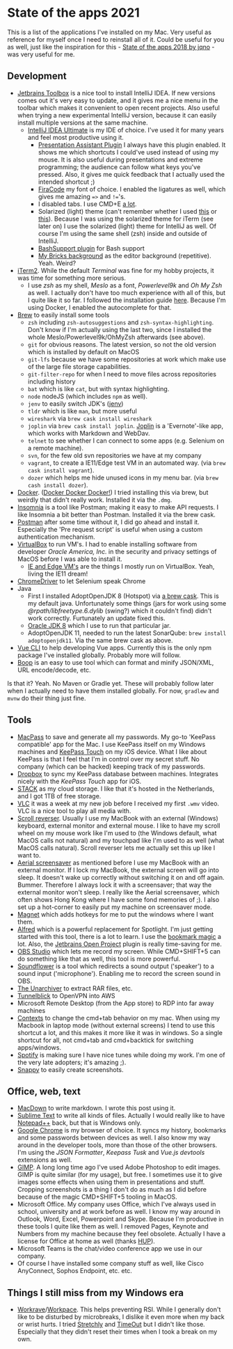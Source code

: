 # State of the apps 2021

This is a list of the applications I've installed on my Mac. Very useful as reference for myself once I need to reinstall all of it. Could be useful for you as well, just like the inspiration for this - [State of the apps 2018 by jqno](https://jqno.nl/post/2018/10/07/state-of-the-apps/) - was very useful for me.

## Development

- [Jetbrains Toolbox](https://www.jetbrains.com/toolbox/) is a nice tool to install IntelliJ IDEA. If new versions comes out it's very easy to update, and it gives me a nice menu in the toolbar which makes it convenient to open recent projects. Also useful when trying a new experimental IntelliJ version, because it can easily install multiple versions at the same machine.
	- [IntelliJ IDEA Ultimate](https://www.jetbrains.com/idea) is my IDE of choice. I've used it for many years and feel most productive using it.
	    - [Presentation Assistant Plugin](https://plugins.jetbrains.com/plugin/7345-presentation-assistant) I always have this plugin enabled. It shows me which shortcuts I could've used instead of using my mouse. It is also useful during presentations and extreme programming; the audience can follow what keys you've pressed. Also, it gives me quick feedback that I actually used the intended shortcut ;)
	    - [FiraCode](https://github.com/tonsky/FiraCode) my font of choice. I enabled the ligatures as well, which gives me amazing `=>` and `!=`'s.
	    - I disabled tabs. I use CMD+E [a lot](https://twitter.com/LaurensLeeuwis/status/701779865813524480).
	    - Solarized (light) theme (can't remember whether I used [this](https://github.com/jkaving/intellij-colors-solarized) or [this](https://github.com/4lex4/intellij-platform-solarized)). Because I was using the solarized theme for iTerm (see later on) I use the solarized (light) theme for IntelliJ as well. Of course I'm using the same shell (zsh) inside and outside of IntelliJ.
	    - [BashSupport plugin](https://plugins.jetbrains.com/plugin/4230-bashsupport) for Bash support
	    - [My Bricks background](./achtergrond%20witte%20bakstenen.jpg) as the editor background (repetitive). Yeah. Weird?
- [iTerm2](https://www.iterm2.com/). While the default _Terminal_ was fine for my hobby projects, it was time for something more serious.
	- I use _zsh_ as my shell, _Meslo_ as a font, _Powerlevel9k_ and _Oh My Zsh_ as well. I actually don't have too much experience with all of this, but I quite like it so far. I followed the installation guide [here](https://gist.github.com/kevin-smets/8568070). Because I'm using Docker, I enabled the autocomplete for that.
- [Brew](https://brew.sh/) to easily install some tools
	- `zsh` including `zsh-autosuggestions` and `zsh-syntax-highlighting`. Don't know if I'm actually using the last two, since I installed the whole Meslo/Powerlevel9k/OhMyZsh afterwards (see above).
	- `git` for obvious reasons. The latest version, so not the old version which is installed by default on MacOS
	- `git-lfs` because we have some repositories at work which make use of the large file storage capabilities.
	- `git-filter-repo` for when I need to move files across repositories including history
	- `bat` which is like `cat`, but with syntax highlighting.
	- `node` nodeJS (which includes `npm` as well).
	- `jenv` to easily switch JDK's ([jenv](https://www.jenv.be/))
	- `tldr` which is like `man`, but more useful
	- `wireshark` via `brew cask install wireshark`
	- `joplin` via `brew cask install joplin`. [Joplin](https://joplinapp.org/) is a 'Evernote'-like app, which works with Markdown and WebDav.
	- `telnet` to see whether I can connect to some apps (e.g. Selenium on a remote machine).
	- `svn`, for the few old svn repositories we have at my company
	- `vagrant`, to create a IE11/Edge test VM in an automated way. (via `brew cask install vagrant`).
	- `dozer` which helps me hide unused icons in my menu bar. (via `brew cash install dozer`).
- [Docker](https://hub.docker.com/editions/community/docker-ce-desktop-mac). ([Docker Docker Docker!](https://youtu.be/5JMK8vaGxyI?list=PLpQuPreMkT6ArrW7WOI5PhQhBMQNGfPXr&t=95)) I tried installing this via brew, but weirdly that didn't really work. Installed it via the `.dmg`.
- [Insomnia](https://insomnia.rest/) is a tool like Postman; making it easy to make API requests. I like Insomnia a bit better than Postman. Installed it via the brew cask.
- [Postman](https://www.getpostman.com/downloads/) after some time without it, I did go ahead and install it. Especially the 'Pre request script' is useful when using a custom authentication mechanism.
- [VirtualBox](https://www.virtualbox.org/wiki/Downloads) to run VM's. I had to enable installing software from developer _Oracle America, Inc._ in the security and privacy settings of MacOS before I was able to install it.
	- [IE and Edge VM's](https://developer.microsoft.com/en-us/microsoft-edge/tools/vms/) are the things I mostly run on VirtualBox. Yeah, living the IE11 dream!
- [ChromeDriver](http://chromedriver.chromium.org/) to let Selenium speak Chrome
- Java
	- First I installed AdoptOpenJDK 8 (Hotspot) via [a brew cask](https://github.com/AdoptOpenJDK/homebrew-openjdk). This is my default java. Unfortunately some things (jars for work using some _@rpath/libfreetype.6.dylib_ (swing?) which it couldn't find) didn't work correctly. Furtunately an update fixed this.
	-  [Oracle JDK 8](https://www.oracle.com/technetwork/java/javase/downloads/jdk8-downloads-2133151.html) which I use to run that particular jar.
	- AdoptOpenJDK 11, needed to run the latest SonarQube: `brew install adoptopenjdk11`. Via the same brew cask as above.
- [Vue CLI](https://cli.vuejs.org/) to help developing Vue apps. Currently this is the only npm package I've installed globally. Probably more will follow.
- [Boop](https://boop.okat.best/) is an easy to use tool which can format and minify JSON/XML, URL encode/decode, etc.

Is that it? Yeah. No Maven or Gradle yet. These will probably follow later when I actually need to have them installed globally. For now, `gradlew` and `mvnw` do their thing just fine.

## Tools

- [MacPass](https://macpassapp.org/) to save and generate all my passwords. My go-to 'KeePass compatible' app for the Mac. I use KeePass itself on my Windows machines and [KeePass Touch](https://itunes.apple.com/nl/app/keepass-touch/id966759076) on my iOS device. What I like about KeePass is that I feel that I'm in control over my secret stuff. No company (which can be hacked) keeping track of my passwords.
- [Dropbox](https://www.dropbox.com/downloading) to sync my KeePass database between machines. Integrates nicely with the _KeePass Touch_ app for iOS.
- [STACK](https://www.transip.nl/stack/) as my cloud storage. I like that it's hosted in the Netherlands, and I got 1TB of free storage.
- [VLC](https://www.videolan.org/) it was a week at my new job before I received my first `.wmv` video. VLC is a nice tool to play all media with.
- [Scroll reverser](https://pilotmoon.com/scrollreverser/). Usually I use my MacBook with an external (Windows) keyboard, external monitor and external mouse. I like to have my scroll wheel on my mouse work like I'm used to (the Windows default, what MacOS calls not natural) and my touchpad like I'm used to as well (what MacOS calls natural). Scroll reverser lets me actually set this up like I want to.
- [Aerial screensaver](https://github.com/JohnCoates/Aerial) as mentioned before I use my MacBook with an external monitor. If I lock my MacBook, the external screen will go into sleep. It doesn't wake up correctly without switching it on and off again. Bummer. Therefore I always lock it with a screensaver; that way the external monitor won't sleep. I really like the Aerial screensaver, which often shows Hong Kong where I have some fond memories of ;). I also set up a hot-corner to easily put my machine on screensaver mode.
- [Magnet](https://magnet.crowdcafe.com) which adds hotkeys for me to put the windows where I want them. 
- [Alfred](https://www.alfredapp.com/) which is a powerful replacement for Spotlight. I'm just getting started with this tool, there is a lot to learn. I use the [bookmark magic](https://medium.com/@jhkuperus/bookmark-magic-with-alfred-personal-productivity-45d952dad438) a lot. Also, the [Jetbrains Open Project](https://github.com/bchatard/alfred-jetbrains#readme) plugin is really time-saving for me.
- [OBS Studio](https://obsproject.com/) which lets me record my screen. While CMD+SHIFT+5 can do something like that as well, this tool is more powerful.
- [Soundflower](https://github.com/mattingalls/Soundflower) is a tool which redirects a sound output ('speaker') to a sound input ('microphone'). Enabling me to record the screen sound in OBS.
- [The Unarchiver](https://theunarchiver.com/) to extract RAR files, etc.
- [Tunnelblick](https://tunnelblick.net/) to OpenVPN into AWS
- Microsoft Remote Desktop (from the App store) to RDP into far away machines
- [Contexts](https://contexts.co/) to change the cmd+tab behavior on my mac. When using my Macbook in laptop mode (without external screens) I tend to use this shortcut a lot, and this makes it more like it was in windows. So a single shortcut for all, not cmd+tab and cmd+backtick for switching apps/windows.
- [Spotify](https://www.spotify.com/us/download/mac/) is making sure I have nice tunes while doing my work. I'm one of the very late adopters; it's amazing ;).
- [Snappy](https://apps.apple.com/us/app/snappy-snapshots-the-smart-way/id512617038) to easily create screenshots.


## Office, web, text

- [MacDown](https://macdown.uranusjr.com/) to write markdown. I wrote this post using it.
- [Sublime Text](https://www.sublimetext.com/) to write all kinds of files. Actually I would really like to have [Notepad++](https://notepad-plus-plus.org/) back, but that is Windows only.
- [Google Chrome](https://www.google.com/chrome/) is my browser of choice. It syncs my history, bookmarks and some passwords between devices as well. I also know my way around in the developer tools, more than those of the other browsers. I'm using the _JSON Formatter_, _Keepass Tusk_ and _Vue.js devtools_ extensions as well.
- [GIMP](https://www.gimp.org/). A long long time ago I've used Adobe Photoshop to edit images. GIMP is quite similar (for my usage), but free. I sometimes use it to give images some effects when using them in presentations and stuff. Cropping screenshots is a thing I don't do as much as I did before because of the magic CMD+SHIFT+5 tooling in MacOS.
- Microsoft Office. My company uses Office, which I've always used in school, university and at work before as well. I know my way around in Outlook, Word, Excel, Powerpoint and Skype. Because I'm productive in these tools I quite like them as well. I removed Pages, Keynote and Numbers from my machine because they feel obsolete. Actually I have a license for Office at home as well (thanks [HUP](https://www.microsofthup.com)).
- Microsoft Teams is the chat/video conference app we use in our company.
- Of course I have installed some company stuff as well, like Cisco AnyConnect, Sophos Endpoint, etc. etc.


## Things I still miss from my Windows era

- [Workrave](http://www.workrave.org/)/[Workpace](http://www.workpace.com/workpace/about/what-is-workpace/). This helps preventing RSI. While I generally don't like to be disturbed by microbreaks, I dislike it even more when my back or wrist hurts. I tried [Stretchly](https://hovancik.net/stretchly/) and [TimeOut](https://www.dejal.com/timeout/) but I didn't like those. Especially that they didn't reset their times when I took a break on my own.

